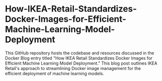 # How-IKEA-Retail-Standardizes-Docker-Images-for-Efficient-Machine-Learning-Model-Deployment
This GitHub repository hosts the codebase and resources discussed in the Docker Blog entry titled "How IKEA Retail Standardizes Docker Images for Efficient Machine Learning Model Deployment." This blog post outlines IKEA Retail's approach to streamlining Docker image management for the efficient deployment of machine learning models.
